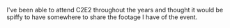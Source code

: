 I've been able to attend C2E2 throughout the years and thought it would be spiffy to have somewhere to share the footage I have of the event.
